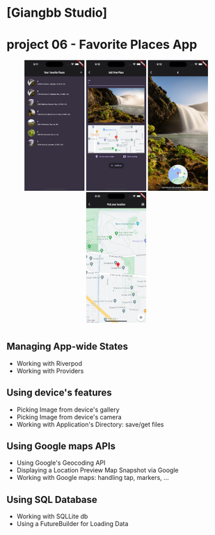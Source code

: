 # [Giangbb Studio]

# project 06 - Favorite Places App

<div class="image-container" align="center">
  <img src="readme/img1.png" alt="Image 1"  height="300">
  <img src="readme/img2.png" alt="Image 2"  height="300">
  <img src="readme/img3.png" alt="Image 3"  height="300">
  <img src="readme/img4.png" alt="Image 4"  height="300">
</div>

#

## Managing App-wide States

- Working with Riverpod
- Working with Providers

## Using device's features

- Picking Image from device's gallery
- Picking Image from device's camera
- Working with Application's Directory: save/get files

## Using Google maps APIs

- Using Google's Geocoding API
- Displaying a Location Preview Map Snapshot via Google
- Working with Google maps: handling tap, markers, ...

## Using SQL Database

- Working with SQLLite db
- Using a FutureBuilder for Loading Data
